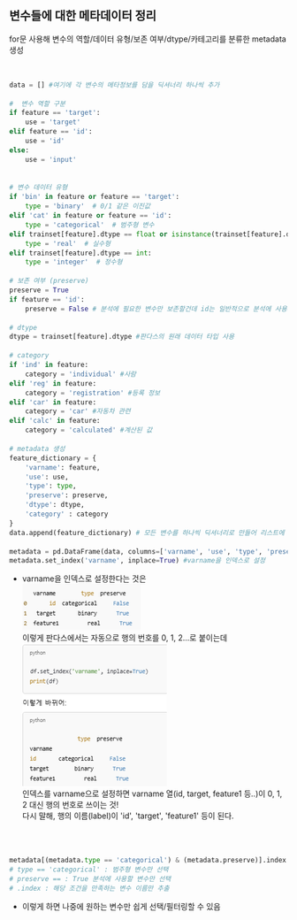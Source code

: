 ## 변수들에 대한 메타데이터 정리

for문 사용해 변수의 역할/데이터 유형/보존 여부/dtype/카테고리를 분류한 metadata 생성

<br/>

```py
data = [] #여기에 각 변수의 메타정보를 담을 딕셔너리 하나씩 추가

#  변수 역할 구분
if feature == 'target':
    use = 'target'
elif feature == 'id':
    use = 'id'
else:
    use = 'input'


# 변수 데이터 유형
if 'bin' in feature or feature == 'target':
    type = 'binary'  # 0/1 같은 이진값
elif 'cat' in feature or feature == 'id':
    type = 'categorical'  # 범주형 변수
elif trainset[feature].dtype == float or isinstance(trainset[feature].dtype, float):
    type = 'real'  # 실수형
elif trainset[feature].dtype == int:
    type = 'integer'  # 정수형

# 보존 여부 (preserve)
preserve = True
if feature == 'id':
    preserve = False # 분석에 필요한 변수만 보존할건데 id는 일반적으로 분석에 사용되지 않으므로 false

# dtype
dtype = trainset[feature].dtype #판다스의 원래 데이터 타입 사용

# category
if 'ind' in feature:
    category = 'individual' #사람
elif 'reg' in feature:
    category = 'registration' #등록 정보
elif 'car' in feature:
    category = 'car' #자동차 관련
elif 'calc' in feature:
    category = 'calculated' #계산된 값

# metadata 생성
feature_dictionary = {
    'varname': feature,
    'use': use,
    'type': type,
    'preserve': preserve,
    'dtype': dtype,
    'category' : category
}
data.append(feature_dictionary) # 모든 변수를 하나씩 딕셔너리로 만들어 리스트에 추가

metadata = pd.DataFrame(data, columns=['varname', 'use', 'type', 'preserve', 'dtype', 'category']) #판다스 DataFrame으로 만들고
metadata.set_index('varname', inplace=True) #varname을 인덱스로 설정
```
- varname을 인덱스로 설정한다는 것은<br/>
![prac8](./image/prac8.png)<br/>
이렇게 판다스에서는 자동으로 행의 번호를 0, 1, 2...로 붙이는데 <br/>
![prac9](./image/prac9.png)<br/>
인덱스를 varname으로 설정하면 varname 열(id, target, feature1 등..)이 0, 1, 2 대신 행의 번호로 쓰이는 것!<br/>
다시 말해, 행의 이름(label)이 'id', 'target', 'feature1' 등이 된다.

<br/>
<br/>

```py
metadata[(metadata.type == 'categorical') & (metadata.preserve)].index
# type == 'categorical' : 범주형 변수만 선택
# preserve == : True 분석에 사용할 변수만 선택
# .index : 해당 조건을 만족하는 변수 이름만 추출
```

- 이렇게 하면 나중에 원하는 변수만 쉽게 선택/필터링할 수 있음

